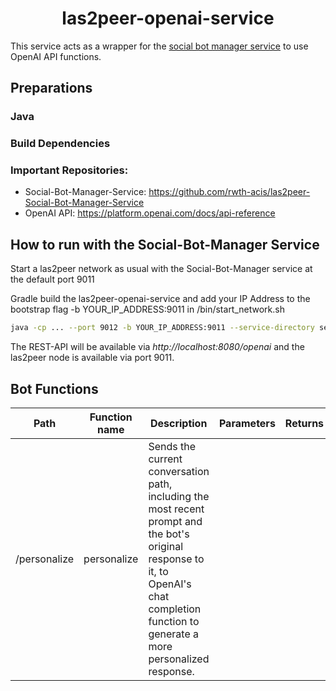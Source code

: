 <h1 align="center">las2peer-openai-service</h1>

This service acts as a wrapper for the [social bot manager service](https://github.com/rwth-acis/las2peer-social-bot-manager-service) to use OpenAI API functions. 

## Preparations

### Java


### Build Dependencies


### Important Repositories: 

- Social-Bot-Manager-Service: https://github.com/rwth-acis/las2peer-Social-Bot-Manager-Service
- OpenAI API: https://platform.openai.com/docs/api-reference

How to run with the Social-Bot-Manager Service
-------------------

Start a las2peer network as usual with the Social-Bot-Manager service at the default port 9011

Gradle build the las2peer-openai-service and add your IP Address to the bootstrap flag -b YOUR_IP_ADDRESS:9011 in /bin/start_network.sh

```bash
java -cp ... --port 9012 -b YOUR_IP_ADDRESS:9011 --service-directory service uploadStartupDirectory startService\(\'i5.las2peer.services.openAIService.OpenAIService@1.0.0\'\) startWebConnector interactive
```



The REST-API will be available via *http://localhost:8080/openai* and the las2peer node is available via port 9011.

## Bot Functions

| Path | Function name | Description | Parameters | Returns |
|-----|-----|-------------|---------|---------------|
| /personalize | personalize | Sends the current conversation path, including the most recent prompt and the bot's original response to it, to OpenAI's chat completion function to generate a more personalized response. |  | |
